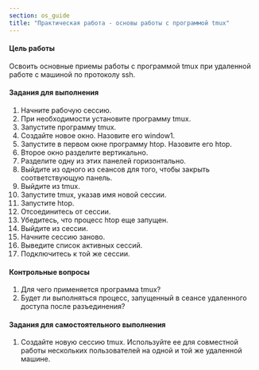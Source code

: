 ```yaml
---
section: os_guide
title: "Практическая работа - основы работы с программой tmux"
---
```


#### Цель работы

Освоить основные приемы работы с программой tmux при удаленной работе с
машиной по протоколу ssh.

#### Задания для выполнения

1.  Начните рабочую сессию.
2.  При необходимости установите программу tmux.
3.  Запустите программу tmux.
4.  Создайте новое окно. Назовите его window1.
5.  Запустите в первом окне программу htop. Назовите его htop.
6.  Второе окно разделите вертикально.
7.  Разделите одну из этих панелей горизонтально.
8.  Выйдите из одного из сеансов для того, чтобы закрыть соответствующую панель.
9.  Выйдите из tmux.
10. Запустите tmux, указав имя новой сессии.
11. Запустите htop.
12. Отсоединитесь от сессии.
13. Убедитесь, что процесс htop еще запущен.
14. Выйдите из сессии.
15. Начните сессию заново.
16. Выведите список активных сессий.
17. Подключитесь к той же сессии.


#### Контрольные вопросы

1.  Для чего применяется программа tmux?
2.  Будет ли выполняться процесс, запущенный в сеансе удаленного доступа после разъединения?

#### Задания для самостоятельного выполнения

1.  Создайте новую сессию tmux. Используйте ее для совместной работы нескольких пользователей на одной и той же удаленной машине.
